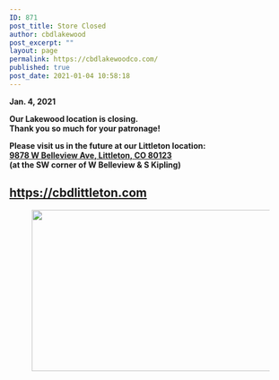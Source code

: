 ```yaml
---
ID: 871
post_title: Store Closed
author: cbdlakewood
post_excerpt: ""
layout: page
permalink: https://cbdlakewoodco.com/
published: true
post_date: 2021-01-04 10:58:18
---
```

<!-- wp:paragraph {"align":"center"} -->
<p class="has-text-align-center"><strong>Jan. 4, 2021</strong></p>
<!-- /wp:paragraph -->

<!-- wp:paragraph {"align":"center"} -->
<p class="has-text-align-center"><strong>Our Lakewood location is closing. </strong><br><strong>Thank you so much for your patronage! </strong></p>
<!-- /wp:paragraph -->

<!-- wp:paragraph {"align":"center"} -->
<p class="has-text-align-center"><strong>Please visit us in the future at our Littleton location: </strong><br><strong><a href="https://g.page/cbd-american-shaman-of-littleton">9878 W Belleview Ave, Littleton, CO 80123 </a></strong><br><strong>(at the SW corner of W Belleview &amp; S Kipling)</strong></p>
<!-- /wp:paragraph -->

<!-- wp:heading {"align":"center"} -->
<h2 class="has-text-align-center"><a href="https://cbdlittleton.com "><strong>https://cbdlittleton.com </strong></a></h2>
<!-- /wp:heading -->

<!-- wp:paragraph {"align":"center"} -->
<p class="has-text-align-center"></p>
<!-- /wp:paragraph -->

<!-- wp:image {"align":"center","id":868,"width":512,"height":288,"sizeSlug":"large"} -->
<div class="wp-block-image"><figure class="aligncenter size-large is-resized"><img src="https://cbdlakewoodco.com/wp-content/uploads/2021/01/storeclosed-1024x576.jpg" alt="" class="wp-image-868" width="512" height="288"/></figure></div>
<!-- /wp:image -->